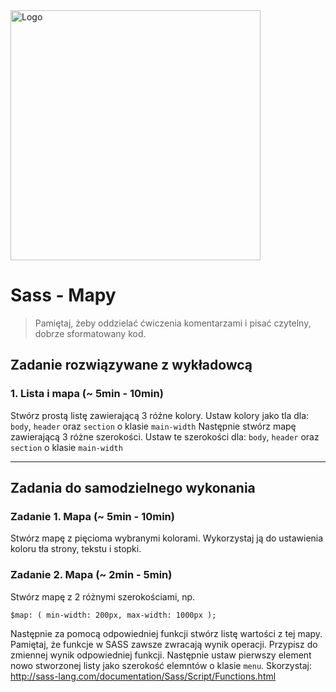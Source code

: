 <img alt="Logo" src="http://coderslab.pl/svg/logo-coderslab.svg" width="400">

# Sass - Mapy

> Pamiętaj, żeby oddzielać ćwiczenia komentarzami i pisać czytelny, dobrze sformatowany kod.

## Zadanie rozwiązywane z wykładowcą

### 1. Lista i mapa (~ 5min - 10min)

Stwórz prostą listę zawierającą 3 róźne kolory. Ustaw kolory jako tla dla: `body`, `header` oraz `section` o klasie `main-width`
Następnie stwórz mapę zawierającą 3 różne szerokości.  Ustaw te szerokości dla: `body`, `header` oraz `section` o klasie `main-width`

-------------------------------------------------------------------------------

## Zadania do samodzielnego wykonania

### Zadanie 1. Mapa (~ 5min - 10min)

Stwórz mapę z pięcioma wybranymi kolorami. Wykorzystaj ją do ustawienia koloru tła strony, tekstu i stopki.

### Zadanie 2. Mapa (~ 2min - 5min)

Stwórz mapę z 2 różnymi szerokościami, np.

`$map: (
    min-width: 200px,
    max-width: 1000px
);`

Następnie za pomocą odpowiedniej funkcji stwórz listę wartości z tej mapy.
Pamiętaj, że funkcje w SASS zawsze zwracają wynik operacji.
Przypisz do zmiennej wynik odpowiedniej funkcji.
Następnie ustaw pierwszy element nowo stworzonej listy jako szerokość elemntów o klasie ```menu```.
Skorzystaj: http://sass-lang.com/documentation/Sass/Script/Functions.html

